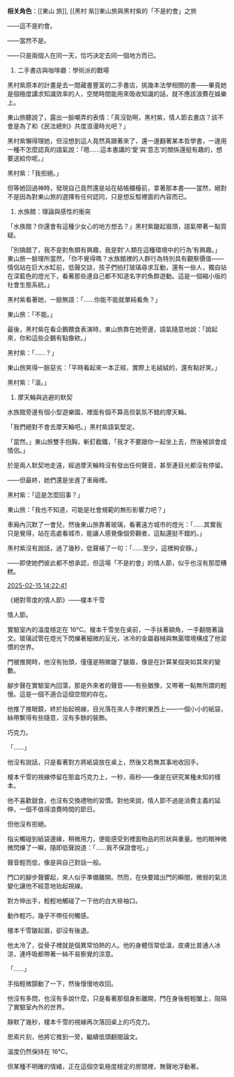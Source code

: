 ---
---



**相关角色**：[[東山 旅]], [[黑村 紫]]東山旅與黑村紫的「不是約會」之旅

——這不是約會。

——當然不是。

——只是兩個人在同一天，恰巧決定去同一個地方而已。

1. 二手書店與咖啡廳：學術派的戰場

黑村紫原本的計畫是去一間藏書豐富的二手書店，挑幾本法學相關的書——畢竟她是個極度講求知識效率的人，空閒時間能用來吸收知識的話，就不應該浪費在娛樂上。

東山旅聽說了，露出一臉嘲弄的表情：「真沒勁啊，黑村紫，情人節去書店？該不會是為了和《民法總則》共度浪漫時光吧？」

黑村紫懶得理她，但沒想到這人竟然真跟著來了，還一邊翻著某本哲學書，一邊用一種不怎麼認真的語氣說：「嗯……這本書講的‘愛’與‘意志’的關係還挺有趣的，想要送給你呢。」

黑村紫：「我拒絕。」

但等她回過神時，發現自己竟然還是站在結帳櫃檯前，拿著那本書——當然，絕對不是因為對東山旅的選擇有任何認同，只是想反駁裡面的內容而已。

1. 水族館：理論與感性的衝突

「水族館？你還會有這種少女心的地方想去？」黑村紫皺起眉頭，語氣帶著一點質疑。

「別搞錯了，我不是對魚類有興趣，我是對‘人類在這種環境中的行為’有興趣。」東山旅一臉理所當然，「你不覺得嗎？水族館裡的人群行為特別具有觀察價值——情侶站在巨大水缸前，低聲交談，孩子們拍打玻璃尋求互動，還有一些人，獨自站在深藍色的燈光下，看著那些連自己都不知道名字的魚群遊動。這是一個縮小版的社會生態系統。」

黑村紫看著她，一臉無語：「……你能不能就單純看魚？」

東山旅：「不能。」

最後，黑村紫在看企鵝餵食表演時，東山旅靠在她旁邊，語氣隨意地說：「說起來，你和這些企鵝有點像欸。」

黑村紫：「……？」

東山旅笑得一臉惡劣：「平時看起來一本正經，實際上毛絨絨的，還有點好笑。」

黑村紫：「滾。」

1. 摩天輪與逃避的默契

水族館旁邊有個小型遊樂園，裡面有個不算高但氣氛不錯的摩天輪。

「我們絕對不會去摩天輪吧。」黑村紫語氣堅定。

「當然。」東山旅雙手抱胸，斬釘截鐵，「我才不要跟你一起坐上去，然後被誤會成情侶。」

於是兩人默契地走遠，經過摩天輪時沒有發出任何聲音，甚至連目光都沒有停留。

——但最終，她們還是坐進了車廂裡。

黑村紫：「這是怎麼回事？」

東山旅：「我也不知道，可能是社會規範的無形影響力吧？」

車廂內沉默了一會兒，然後東山旅靠著玻璃，看著遠方城市的燈光：「……其實我只是覺得，站在高處看城市，能讓人感覺像個旁觀者，這點還挺不錯的。」

黑村紫沒有說話，過了幾秒，低聲補了一句：「……至少，這裡夠安靜。」

——即使她們彼此都不想承認，但這場「不是約會」的情人節，似乎也沒有那麼糟糕。

[2025-02-15 14:22:41](flomo://./mine/?memo_id=MTYxNDQ1NDQ1)

《絕對零度的情人節》——榎本千雪

情人節。

實驗室內的溫度穩定在 16°C。榎本千雪坐在桌前，一手扶著額角，一手翻閱著論文。玻璃試管在燈光下閃爍著細微的反光，冰冷的金屬器械與無菌環境構成了他習慣的世界。

門被推開時，他沒有抬頭，僅僅是稍微皺了皺眉，像是在計算某個突如其來的變數。

腳步聲在實驗室內回蕩，那是外來者的聲音——有些猶豫，又帶著一點無所謂的輕慢。這是一個不適合這個空間的存在。

他推了推眼鏡，終於抬起視線，目光落在來人手裡的東西上——一個小小的紙袋，絲帶繫得有些隨意，沒有多餘的裝飾。

巧克力。

「……」

他沒有說話，只是看著對方將紙袋放在桌上，然後又若無其事地收回手。

榎本千雪的視線停留在那盒巧克力上，一秒，兩秒——像是在研究某種未知的樣本。

他不喜歡甜食，也沒有交換禮物的習慣。對他來說，情人節不過是消費主義的延伸，一個不值得浪費時間的節日。

但他沒有拒絕。

指尖觸碰到紙袋邊緣，稍微用力，便能感受到裡面物品的形狀與重量。他的眼神微微閃爍了一瞬，隨即低聲說道：「……我不保證會吃。」

聲音輕而低，像是與自己對話一般。

門口的腳步聲響起，來人似乎準備離開。然而，在快要踏出門的瞬間，微弱的氣流變化讓他不經意地抬起視線。

對方伸出手，輕輕地觸碰了一下他的白大褂袖口。

動作輕巧，幾乎不帶任何觸感。

榎本千雪皺起眉，卻沒有後退。

他太冷了，從骨子裡就是個異常怕熱的人。他的身體恆常低溫，皮膚比普通人冰涼，連呼吸都帶著一絲不易察覺的涼意。

「……」

手指輕微顫動了一下，然後慢慢地收回。

他沒有多問，也沒有多說什麼，只是看著那個身影離開，門在身後輕輕闔上，阻隔了實驗室內外的世界。

靜默了幾秒，榎本千雪的視線再次落回桌上的巧克力。

思索片刻，他將它推到一旁，繼續低頭翻閱論文。

溫度仍然保持在 16°C。

但某種不明確的情緒，正在這個空氣極度穩定的房間裡，無聲地浮動著。